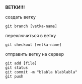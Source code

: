 **ВЕТКИ!!!**

создать ветку
```
git branch [vetka-name]
```
переключиться в ветку
```
git checkout [vetka-name]
```
отправить ветку на сервер
```
git add [file]
git status
git commit -m "blabla blablabla"
git push
```
